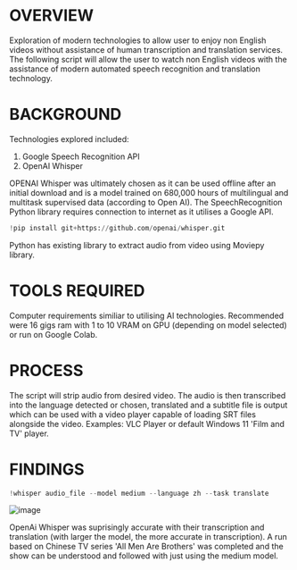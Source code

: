 # OVERVIEW

Exploration of modern technologies to allow user to enjoy non English videos without assistance of human transcription and translation services. The following script will allow the user to watch non English videos with the assistance of modern automated speech recognition and translation technology.

# BACKGROUND

Technologies explored included:
1) Google Speech Recognition API
2) OpenAI Whisper

OPENAI Whisper was ultimately chosen as it can be used offline after an initial download and is a model trained on 680,000 hours of multilingual and multitask supervised data (according to Open AI). The SpeechRecognition Python library requires connection to internet as it utilises a Google API.

```python
!pip install git+https://github.com/openai/whisper.git
```

Python has existing library to extract audio from video using Moviepy library.
# TOOLS REQUIRED

Computer requirements similiar to utilising AI technologies. Recommended were 16 gigs ram with 1 to 10 VRAM on GPU (depending on model selected) or run on Google Colab.

# PROCESS

The script will strip audio from desired video. The audio is then transcribed into the language detected or chosen, translated and a subtitle file is output which can be used with a video player capable of loading SRT files alongside the video. Examples: VLC Player or default Windows 11 'Film and TV' player.

# FINDINGS
```python
!whisper audio_file --model medium --language zh --task translate
```
![image](https://github.com/TON369777/TRANSCRIBETRANSLATE/assets/156875448/5f8408da-de16-4311-b8e0-7a041d44603b)


OpenAi Whisper was suprisingly accurate with their transcription and translation (with larger the model, the more accurate in transcription). A run based on Chinese TV series 'All Men Are Brothers' was completed and the show can be understood and followed with just using the medium model.

